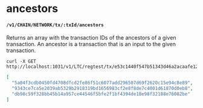 # ancestors

#### `/v1/CHAIN/NETWORK/tx/:txId/ancestors`

Returns an array with the transaction IDs of the ancestors of a given transaction. An ancestor is a transaction that is an input to the given transaction.

```shell
curl -X GET http://localhost:1031/v1/LTC/regtest/tx/e53c1440f547b51343d46a2acaafe127e915c7ed08a7ef2ed0ffc248360c0cca/ancestors
```

```json
[
  "5a04f3cdb0450fd4708dfcd2fe86f51c6077add296507d69f2620c15e94c8e89",
  "9343ce7ca5e2039ab5329b2918319bd1656983cf2e8f8de7c4001d61870d0eb8",
  "db98c59f328bb45b14a957ce44546f5bfe2f1bf4394de18e98f32188e76082be"
]
```
